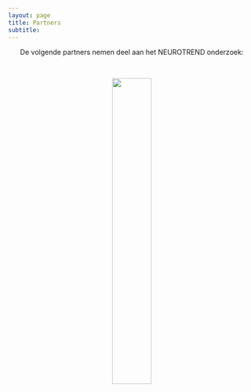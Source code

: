 ```yaml
---
layout: page
title: Partners
subtitle:
---
```





<div align="center"> 
<p>
De volgende partners nemen deel aan het NEUROTREND onderzoek:
</p>
</div>

<br><p style="text-align: center;">
 <img src="{{ 'img/logos.png' | relative_url }}"  style="width:40%" />
<p>
